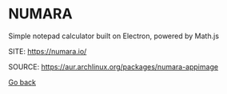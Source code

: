 # NUMARA

 Simple notepad calculator built on Electron, powered by Math.js

 SITE: https://numara.io/

 SOURCE: https://aur.archlinux.org/packages/numara-appimage

 [Go back](https://portable-linux-apps.github.io/apps.html)
